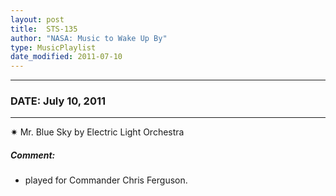 ```yaml
---
layout: post
title:  STS-135
author: "NASA: Music to Wake Up By"
type: MusicPlaylist
date_modified: 2011-07-10
---
```


----
### DATE: July 10, 2011
----
✷ Mr. Blue Sky by Electric Light Orchestra

##### Comment:
* played for Commander Chris Ferguson.
